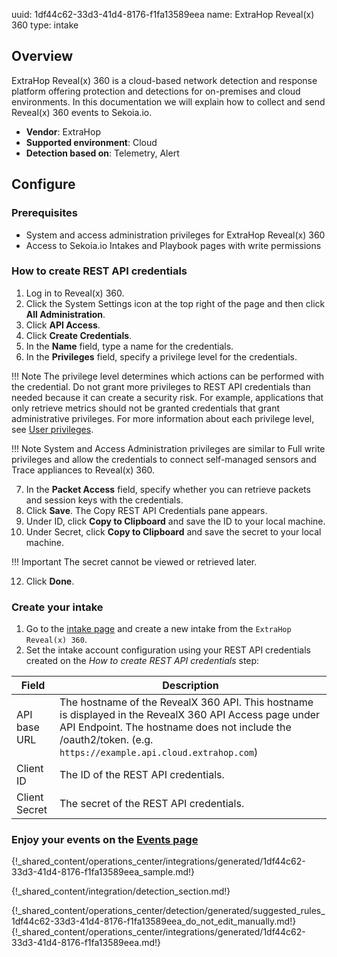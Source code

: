 uuid: 1df44c62-33d3-41d4-8176-f1fa13589eea
name: ExtraHop Reveal(x) 360
type: intake

## Overview

ExtraHop Reveal(x) 360 is a cloud-based network detection and response platform offering protection and detections for on-premises and cloud environments. In this documentation we will explain how to collect and send Reveal(x) 360 events to Sekoia.io.

- **Vendor**: ExtraHop
- **Supported environment**: Cloud
- **Detection based on**: Telemetry, Alert

## Configure

### Prerequisites
- System and access administration privileges for ExtraHop Reveal(x) 360
- Access to Sekoia.io Intakes and Playbook pages with write permissions

### How to create REST API credentials
1. Log in to Reveal(x) 360.
2. Click the System Settings icon  at the top right of the page and then click **All Administration**.
3. Click **API Access**.
4. Click **Create Credentials**.
5. In the **Name** field, type a name for the credentials.
6. In the **Privileges** field, specify a privilege level for the credentials.

!!! Note
    The privilege level determines which actions can be performed with the credential. Do not grant more privileges to REST API credentials than needed because it can create a security risk. For example, applications that only retrieve metrics should not be granted credentials that grant administrative privileges. For more information about each privilege level, see [User privileges](https://docs.extrahop.com/9.5/users-overview/#user-privileges).

!!! Note
    System and Access Administration privileges are similar to Full write privileges and allow the credentials to connect self-managed sensors and Trace appliances to Reveal(x) 360.

7. In the **Packet Access** field, specify whether you can retrieve packets and session keys with the credentials. 
8. Click **Save**.
   The Copy REST API Credentials pane appears.
9. Under ID, click **Copy to Clipboard** and save the ID to your local machine.
10. Under Secret, click **Copy to Clipboard** and save the secret to your local machine.

!!! Important
    The secret cannot be viewed or retrieved later.

12. Click **Done**.


### Create your intake

1. Go to the [intake page](https://app.sekoia.io/operations/intakes) and create a new intake from the `ExtraHop Reveal(x) 360`.
2. Set the intake account configuration using your REST API credentials created on the *How to create REST API credentials* step:

| Field         | Description                                                                                                                                                                                                             |
|---------------|-------------------------------------------------------------------------------------------------------------------------------------------------------------------------------------------------------------------------|
| API base URL  | The hostname of the RevealX 360 API. This hostname is displayed in the RevealX 360 API Access page under API Endpoint. The hostname does not include the /oauth2/token. (e.g. `https://example.api.cloud.extrahop.com`) |
| Client ID     | The ID of the REST API credentials.                                                                                                                                                                                     |
| Client Secret | The secret of the REST API credentials.                                                                                                                                                                                 |

### Enjoy your events on the [Events page](https://app.sekoia.io/operations/events)

{!_shared_content/operations_center/integrations/generated/1df44c62-33d3-41d4-8176-f1fa13589eea_sample.md!}


{!_shared_content/integration/detection_section.md!}

{!_shared_content/operations_center/detection/generated/suggested_rules_1df44c62-33d3-41d4-8176-f1fa13589eea_do_not_edit_manually.md!}
{!_shared_content/operations_center/integrations/generated/1df44c62-33d3-41d4-8176-f1fa13589eea.md!}
